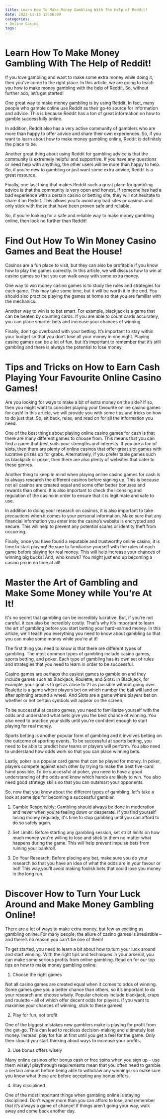 ```yaml
---
title: Learn How To Make Money Gambling With The Help of Reddit!
date: 2022-11-15 15:56:09
categories:
- Online Casino
tags:
---
```



#  Learn How To Make Money Gambling With The Help of Reddit!

If you love gambling and want to make some extra money while doing it, then you’ve come to the right place. In this article, we are going to teach you how to make money gambling with the help of Reddit. So, without further ado, let’s get started!

One great way to make money gambling is by using Reddit. In fact, many people who gamble online use Reddit as their go-to source for information and advice. This is because Reddit has a ton of great information on how to gamble successfully online.

In addition, Reddit also has a very active community of gamblers who are more than happy to offer advice and share their own experiences. So, if you want to learn about how to make money gambling online, Reddit is definitely the place to be.

Another great thing about using Reddit for gambling advice is that the community is extremely helpful and supportive. If you have any questions or need help with anything, the other users will be more than happy to help. So, if you’re new to gambling or just want some extra advice, Reddit is a great resource.

Finally, one last thing that makes Reddit such a great place for gambling advice is that the community is very open and honest. If someone has had a bad experience with a certain casino or betting site, they will not hesitate to share it on Reddit. This allows you to avoid any bad sites or casinos and only stick with those that have been proven safe and reliable.

So, if you’re looking for a safe and reliable way to make money gambling online, then look no further than Reddit!

#  Find Out How To Win Money Casino Games and Beat the House!

Casinos are a fun place to visit, but they can also be profitable if you know how to play the games correctly. In this article, we will discuss how to win at casino games so that you can walk away with some extra money.

One way to win money casino games is to study the rules and strategies for each game. This may take some time, but it will be worth it in the end. You should also practice playing the games at home so that you are familiar with the mechanics.

Another way to win is to bet smart. For example, blackjack is a game that can be beaten by counting cards. If you are able to count cards accurately, you can place smarter bets and increase your chances of winning.

Finally, don’t go overboard with your betting. It’s important to stay within your budget so that you don’t lose all your money in one night. Playing casino games can be a lot of fun, but it’s important to remember that it’s still gambling and there is always the potential to lose money.

#  Tips and Tricks on How to Earn Cash Playing Your Favourite Online Casino Games!

Are you looking for ways to make a bit of extra money on the side? If so, then you might want to consider playing your favourite online casino games for cash! In this article, we will provide you with some tips and tricks on how to do just that. So, sit back, relax, and read on for all the information you need.

One of the best things about playing online casino games for cash is that there are many different games to choose from. This means that you can find a game that best suits your strengths and interests. If you are a fan of slots, then there are plenty of online casinos that offer great slot games with lucrative prizes up for grabs. Alternatively, if you prefer table games such as blackjack or poker, then there are also plenty of websites that cater to these genres.

Another thing to keep in mind when playing online casino games for cash is to always research the different casinos before signing up. This is because not all casinos are created equal and some offer better bonuses and rewards than others. It is also important to check the licensing and regulation of the casino in order to ensure that it is legitimate and safe to use.

In addition to doing your research on casinos, it is also important to take precautions when it comes to your personal information. Make sure that any financial information you enter into the casino’s website is encrypted and secure. This will help to prevent any potential scams or identity theft from occurring.

Finally, once you have found a reputable and trustworthy online casino, it is time to start playing! Be sure to familiarise yourself with the rules of each game before playing for real money. This will help increase your chances of winning big bucks! And, who knows? You might just end up becoming a casino pro in no time at all!

#  Master the Art of Gambling and Make Some Money while You're At It!

It's no secret that gambling can be incredibly lucrative. But, if you're not careful, it can also be incredibly costly. That's why it's important to learn the art of gambling before you start betting your hard-earned money. In this article, we'll teach you everything you need to know about gambling so that you can make some money while you're at it!

The first thing you need to know is that there are different types of gambling. The most common types of gambling include casino games, sports betting, and poker. Each type of gambling has its own set of rules and strategies that you need to learn in order to be successful.

 Casino games are perhaps the easiest games to gamble on and they include games such as Blackjack, Roulette, and Slots. In Blackjack, for example, your goal is to get as close to 21 as possible without going over. Roulette is a game where players bet on which number the ball will land on after spinning around a wheel. And Slots are a game where players bet on whether or not certain symbols will appear on the screen.

To be successful at casino games, you need to familiarize yourself with the odds and understand what bets give you the best chance of winning. You also need to practice your skills until you're confident enough to start playing for real money.

Sports betting is another popular form of gambling and it involves betting on the outcome of sporting events. To be successful at sports betting, you need to be able to predict how teams or players will perform. You also need to understand how odds work so that you can place winning bets.

Lastly, poker is a popular card game that can be played for money. In poker, players compete against each other by trying to make the best five-card hand possible. To be successful at poker, you need to have a good understanding of the odds and know which hands are likely to win. You also need good strategy skills so that you can outsmart your opponents.

So, now that you know about the different types of gambling, let's take a look at some tips for becoming a successful gambler.

1) Gamble Responsibly: Gambling should always be done in moderation and never when you're feeling down or desperate. If you find yourself losing money regularly, it's time to stop gambling until you can afford to do so safely again.

2) Set Limits: Before starting any gambling session, set strict limits on how much money you're willing to lose and stick to them no matter what happens during the game. This will help prevent impulse bets from ruining your bankroll.

3) Do Your Research: Before placing any bet, make sure you do your research so that you have an idea of what the odds are in your favour or not! This way,you'll avoid making foolish bets that could lose you money in the long run.

#  Discover How to Turn Your Luck Around and Make Money Gambling Online!

There are a lot of ways to make extra money, but few as exciting as gambling online. For many people, the allure of casino games is irresistible – and there’s no reason you can’t be one of them!

To get started, you need to learn a bit about how to turn your luck around and start winning. With the right tips and techniques in your arsenal, you can make some serious profits from online gambling. Read on for our top tips on how to make money gambling online:

1. Choose the right games

Not all casino games are created equal when it comes to odds of winning. Some games give you a better chance than others, so it’s important to do your research and choose wisely. Popular choices include blackjack, craps and roulette – all of which offer decent odds for players. If you want to maximise your chances of winning, stick to these games!

2. Play for fun, not profit

One of the biggest mistakes new gamblers make is playing for profit from the get-go. This can lead to reckless decision-making and ultimately lost money. Instead, play for fun at first until you get a feel for the game. Only then should you start thinking about ways to increase your profits.

3. Use bonus offers wisely

Many online casinos offer bonus cash or free spins when you sign up – use them wisely! playthrough requirements mean that you often need to gamble a certain amount before being able to withdraw any winnings; so make sure you know what these are before accepting any bonus offers.


4. Stay disciplined

One of the most important things when gambling online is staying disciplined. Don’t wager more than you can afford to lose, and remember that it’s always a game of chance! If things aren’t going your way, walk away and come back another day.